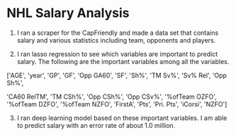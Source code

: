 # NHL Salary Analysis

1. I ran a scraper for the CapFriendly and made a data set that contains salary and various statistics including team, opponents and players.

2. I ran lasso regression to see which variables are important to predict salary.
The following are the important variables among all the variables.

['AGE', 'year', 'GP', 'GF', 'Opp GA60', 'SF', 'Sh%', 'TM Sv%', 'Sv% Rel', 'Opp Sh%',

'CA60 RelTM', 'TM CSh%', 'Opp CSh%', 'Opp CSv%', '%ofTeam OZFO', '%ofTeam DZFO', '%ofTeam NZFO', 'FirstA', 'Pts', 'Pri. Pts', 'iCorsi', 'NZFO']

3. I ran deep learning model based on these important variables. I am able to predict salary with an error rate of about 1.0 million.

